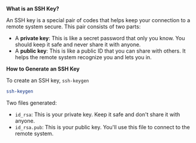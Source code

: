 **What is an SSH Key?**

An SSH key is a special pair of codes that helps keep your connection to a remote system secure. This pair consists of two parts:

* A **private key**: This is like a secret password that only you know. You should keep it safe and never share it with anyone.
* A **public key**: This is like a public ID that you can share with others. It helps the remote system recognize you and lets you in.

**How to Generate an SSH Key**

To create an SSH key, `ssh-keygen`

```bash
ssh-keygen
```

Two files generated:

* `id_rsa`: This is your private key. Keep it safe and don't share it with anyone.
* `id_rsa.pub`: This is your public key. You'll use this file to connect to the remote system.